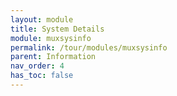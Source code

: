 ```yaml
---
layout: module
title: System Details
module: muxsysinfo
permalink: /tour/modules/muxsysinfo
parent: Information
nav_order: 4
has_toc: false
---
```

